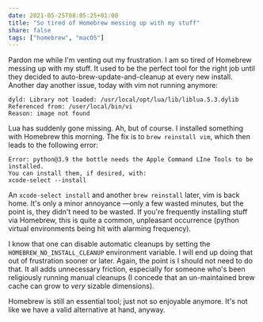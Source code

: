```yaml
---
date: 2021-05-25T08:05:25+01:00
title: "So tired of Homebrew messing up with my stuff"
share: false
tags: ["homebrew", "macOS"]
---
```

Pardon me while I'm venting out my frustration. I am so tired of Homebrew
messing up with my stuff. It used to be the perfect tool for the right job
until they decided to auto-brew-update-and-cleanup at every new install.
Another day another issue, today with vim not running anymore:

    dyld: Library not loaded: /usr/local/opt/lua/lib/liblua.5.3.dylib
    Referenced from: /user/local/bin/vi
    Reason: image not found

Lua has suddenly gone missing. Ah, but of course. I installed something with
Homebrew this morning. The fix is to `brew reinstall vim`, which then leads to
the following error:

    Error: python@3.9 the bottle needs the Apple Command LIne Tools to be installed.
    You can install them, if desired, with:
    xcode-select --install

An `xcode-select install` and another `brew reinstall` later, vim is back home.
It's only a minor annoyance —only a few wasted minutes, but the point is, they
didn't need to be wasted. If you're frequently installing stuff via Homebrew,
this is quite a common, unpleasant occurrence (python virtual environments
being hit with alarming frequency).

I know that one can disable automatic cleanups by setting the
`HOMEBREW_NO_INSTALL_CLEANUP` environment variable. I will end up doing that
out of frustration sooner or later. Again, the point is I should not need to do
that.  It all adds unnecessary friction, especially for someone who's been
religiously running manual cleanups (I concede that an un-maintained brew cache
can grow to *very* sizable dimensions).

Homebrew is still an essential tool; just not so enjoyable anymore. It's not
like we have a valid alternative at hand, anyway.



 [rss]: https://nicolaiarocci.com/index.xml
 [tw]: http://twitter.com/nicolaiarocci
 [nl]: https://buttondown.email/nicolaiarocci
